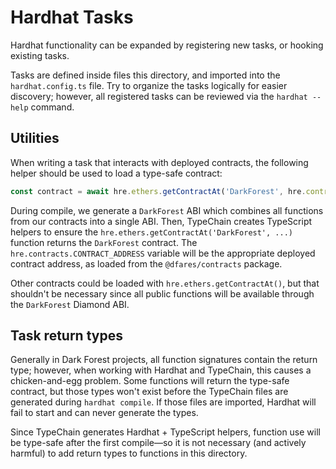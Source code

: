 # Hardhat Tasks

Hardhat functionality can be expanded by registering new tasks, or hooking existing tasks.

Tasks are defined inside files this directory, and imported into the `hardhat.config.ts` file. Try to organize the tasks logically for easier discovery; however, all registered tasks can be reviewed via the `hardhat --help` command.

## Utilities

When writing a task that interacts with deployed contracts, the following helper should be used to load a type-safe contract:

```ts
const contract = await hre.ethers.getContractAt('DarkForest', hre.contracts.CONTRACT_ADDRESS);
```

During compile, we generate a `DarkForest` ABI which combines all functions from our contracts into a single ABI. Then, TypeChain creates TypeScript helpers to ensure the `hre.ethers.getContractAt('DarkForest', ...)` function returns the `DarkForest` contract. The `hre.contracts.CONTRACT_ADDRESS` variable will be the appropriate deployed contract address, as loaded from the `@dfares/contracts` package.

Other contracts could be loaded with `hre.ethers.getContractAt()`, but that shouldn't be necessary since all public functions will be available through the `DarkForest` Diamond ABI.

## Task return types

Generally in Dark Forest projects, all function signatures contain the return type; however, when working with Hardhat and TypeChain, this causes a chicken-and-egg problem. Some functions will return the type-safe contract, but those types won't exist before the TypeChain files are generated during `hardhat compile`. If those files are imported, Hardhat will fail to start and can never generate the types.

Since TypeChain generates Hardhat + TypeScript helpers, function use will be type-safe after the first compile—so it is not necessary (and actively harmful) to add return types to functions in this directory.
